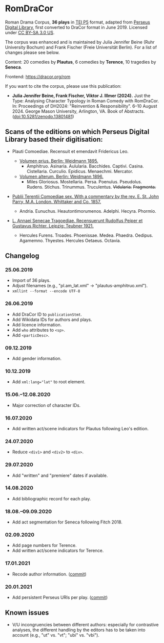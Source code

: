 # RomDraCor
Roman Drama Corpus, **36 plays** in [TEI P5](https://tei-c.org/guidelines/p5/) format, adapted from [Perseus Digital Library](http://www.perseus.tufts.edu/hopper/opensource/download), first converted to DraCor format in June 2019. Licensed under [CC BY-SA 3.0 US](https://creativecommons.org/licenses/by-sa/3.0/us/).

The corpus was enhanced and is maintained by Julia Jennifer Beine (Ruhr University Bochum) and Frank Fischer (Freie Universität Berlin). For a list of changes please see below.

Content: 20 comedies by **Plautus**, 6 comedies by **Terence**, 10 tragedies by **Seneca**.

Frontend: https://dracor.org/rom

If you want to cite the corpus, please use this publication:

- **Julia Jennifer Beine, Frank Fischer, Viktor J. Illmer (2024).** Just the Type: Analysing Character Typology in Roman Comedy with RomDraCor. In: Proceedings of DH2024: "Reinvention & Responsibility". 6–10 August 2024. George Mason University, Arlington, VA. Book of Abstracts. ([doi:10.5281/zenodo.13801481](https://doi.org/10.5281/zenodo.13801481))

## Scans of the editions on which Perseus Digital Library based their digitisation:

* Plauti Comoediae. Recensuit et emendavit Fridericus Leo.
  * [Volumen prius. Berlin: Weidmann 1895.](https://archive.org/details/comoediaerecensu01plauuoft)
    * Amphitruo. Asinaria. Aulularia. Bacchides. Captivi. Casina. Cistellaria. Curculio. Epidicus. Menaechmi. Mercator.
  * [Volumen alterum. Berlin: Weidmann 1896.](https://archive.org/details/comoediaerecens00plaugoog)
    * Miles Gloriosus. Mostellaria. Persa. Poenulus. Pseudolus. Rudens. Stichus. Trinummus. Truculentus. <s>Vidularia.</s> <s>Fragmenta.</s>

* [Publii Terentii Comoediae sex. With a commentary by the rev. E. St. John Parry, M.A. London. Whittaker and Co. 1857.](https://archive.org/details/comoediaesexwith00tereuoft)
  * Andria. Eunuchus. Heautontimorumenos. Adelphi. Hecyra. Phormio.

* [L. Annaei Senecae Tragoediae. Recensuerunt Rudolfus Peiper et Gustavus Richter. Leipzig: Teubner 1921.](https://archive.org/details/tragoediaerecens00seneuoft)
  * Hercules Furens. Troades. Phoenissae. Medea. Phaedra. Oedipus. Agamemno. Thyestes. Hercules Oetaeus. Octavia.

## Changelog
### 25.06.2019
* Import of 36 plays.
* Adjust filenames (e.g., "pl.am_lat.xml" → "plautus-amphitruo.xml").
* ```xmllint --format --encode UTF-8```

### 26.06.2019
* Add DraCor ID to ```publicationStmt```.
* Add Wikidata IDs for authors and plays.
* Add licence information.
* Add ```who``` attributes to ```<sp>```.
* Add ```<particDesc>```.

### 09.12.2019
* Add gender information.

### 10.12.2019
* Add ```xml:lang="lat"``` to root element.

### 15.06.–12.08.2020
* Major correction of character IDs.

### 16.07.2020
* Add written act/scene indicators for Plautus following Leo's edition.

### 24.07.2020
* Reduce ```<div1>``` and ```<div2>``` to ```<div>```.

### 29.07.2020
* Add "written" and "premiere" dates if available.

### 14.08.2020
* Add bibliographic record for each play.

### 18.08.–09.09.2020
* Add act segmentation for Seneca following Fitch 2018.

### 02.09.2020
* Add page numbers for Terence.
* Add written act/scene indicators for Terence.

### 17.01.2021
* Recode author information. ([commit](https://github.com/dracor-org/romdracor/commit/5ff2a2fedf1abbf5afa1f3fd8cd2fab93ef0f555))

### 20.01.2021
* Add persistent Perseus URIs per play. ([commit](https://github.com/dracor-org/romdracor/commit/4ef2ea864af3a615b06605b38fd6dfdd7ea7afe7))

## Known issues
* V/U incongruencies between different authors: especially for contrastive analyses, the different handling by the editors has to be taken into account (e.g., "ut" vs. "vt"; "ubi" vs. "vbi").
